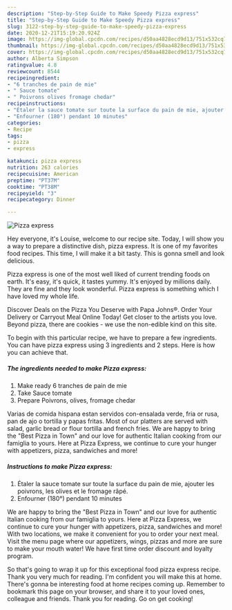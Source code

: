 ```yaml
---
description: "Step-by-Step Guide to Make Speedy Pizza express"
title: "Step-by-Step Guide to Make Speedy Pizza express"
slug: 3122-step-by-step-guide-to-make-speedy-pizza-express
date: 2020-12-21T15:19:20.924Z
image: https://img-global.cpcdn.com/recipes/d50aa4828ecd9d13/751x532cq70/pizza-express-photo-principale-de-la-recette.jpg
thumbnail: https://img-global.cpcdn.com/recipes/d50aa4828ecd9d13/751x532cq70/pizza-express-photo-principale-de-la-recette.jpg
cover: https://img-global.cpcdn.com/recipes/d50aa4828ecd9d13/751x532cq70/pizza-express-photo-principale-de-la-recette.jpg
author: Alberta Simpson
ratingvalue: 4.8
reviewcount: 8544
recipeingredient:
- "6 tranches de pain de mie"
- " Sauce tomate"
- " Poivrons olives fromage chedar"
recipeinstructions:
- "Étaler la sauce tomate sur toute la surface du pain de mie, ajouter les poivrons, les olives et le fromage râpé."
- "Enfourner (180°) pendant 10 minutes"
categories:
- Recipe
tags:
- pizza
- express

katakunci: pizza express 
nutrition: 263 calories
recipecuisine: American
preptime: "PT37M"
cooktime: "PT38M"
recipeyield: "3"
recipecategory: Dinner

---
```



![Pizza express](https://img-global.cpcdn.com/recipes/d50aa4828ecd9d13/751x532cq70/pizza-express-photo-principale-de-la-recette.jpg)

Hey everyone, it's Louise, welcome to our recipe site. Today, I will show you a way to prepare a distinctive dish, pizza express. It is one of my favorites food recipes. This time, I will make it a bit tasty. This is gonna smell and look delicious.

Pizza express is one of the most well liked of current trending foods on earth. It's easy, it's quick, it tastes yummy. It's enjoyed by millions daily. They are fine and they look wonderful. Pizza express is something which I have loved my whole life.

Discover Deals on the Pizza You Deserve with Papa Johns®. Order Your Delivery or Carryout Meal Online Today! Get closer to the artists you love. Beyond pizza, there are cookies - we use the non-edible kind on this site.


To begin with this particular recipe, we have to prepare a few ingredients. You can have pizza express using 3 ingredients and 2 steps. Here is how you can achieve that.

<!--inarticleads1-->

##### The ingredients needed to make Pizza express:

1. Make ready 6 tranches de pain de mie
1. Take  Sauce tomate
1. Prepare  Poivrons, olives, fromage chedar


Varias de comida hispana estan servidos con-ensalada verde, fria or rusa, pan de ajo o tortilla y papas fritas. Most of our platters are served with salad, garlic bread or flour tortilla and french fries. We are happy to bring the &#34;Best Pizza in Town&#34; and our love for authentic Italian cooking from our famiglia to yours. Here at Pizza Express, we continue to cure your hunger with appetizers, pizza, sandwiches and more! 

<!--inarticleads2-->

##### Instructions to make Pizza express:

1. Étaler la sauce tomate sur toute la surface du pain de mie, ajouter les poivrons, les olives et le fromage râpé.
1. Enfourner (180°) pendant 10 minutes


We are happy to bring the &#34;Best Pizza in Town&#34; and our love for authentic Italian cooking from our famiglia to yours. Here at Pizza Express, we continue to cure your hunger with appetizers, pizza, sandwiches and more! With two locations, we make it convenient for you to order your next meal. Visit the menu page where our appetizers, wings, pizzas and more are sure to make your mouth water! We have first time order discount and loyalty program. 

So that's going to wrap it up for this exceptional food pizza express recipe. Thank you very much for reading. I'm confident you will make this at home. There's gonna be interesting food at home recipes coming up. Remember to bookmark this page on your browser, and share it to your loved ones, colleague and friends. Thank you for reading. Go on get cooking!
